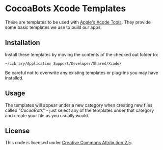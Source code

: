 CocoaBots Xcode Templates
=========================
These are templates to be used with [Apple's Xcode Tools](http://developer.apple.com/technologies/tools/xcode.html). They provide some basic templates we use to build our apps.

Installation
------------
Install these templates by moving the contents of the checked out folder to:

`~/Library/Application Support/Developer/Shared/Xcode/`

Be careful not to overwrite any existing templates or plug-ins you may have installed.

Usage
-----
The templates will appear under a new category when creating new files called "*CocoaBots*" - just select any of the templates under that category and create your file as you usually would.

License
-------
This code is licensed under [Creative Commons Attribution 2.5](http://creativecommons.org/licenses/by/2.5/).